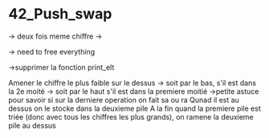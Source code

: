 # 42_Push_swap

-> deux fois meme chiffre
-> 

-> need to free everything

->supprimer la fonction print_elt


Amener le chiffre le plus faible sur le dessus
    -> soit par le bas, s'il est dans la 2e moité
    -> soit par le haut s'il est dans la premiere moitié
        ->petite astuce pour savoir si sur la derniere operation on fait sa ou ra
Qunad il est au dessus on le stocke dans la deuxieme pile
A la fin quand la premiere pile est triée (donc avec tous  les chiffres les plus grands), on ramene la deuxieme pile au dessus


